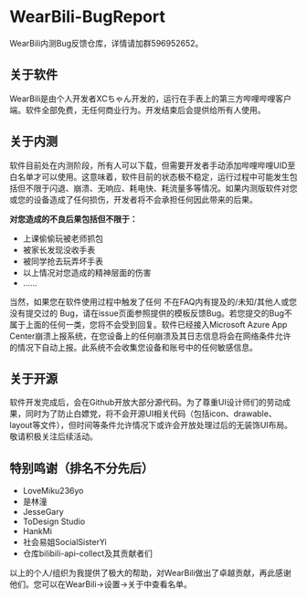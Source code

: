 # WearBili-BugReport
WearBili内测Bug反馈仓库，详情请加群596952652。

## 关于软件
WearBili是由个人开发者XCちゃん开发的，运行在手表上的第三方哔哩哔哩客户端。软件全部免费，无任何商业行为。开发结束后会提供给所有人使用。

## 关于内测
软件目前处在内测阶段，所有人可以下载，但需要开发者手动添加哔哩哔哩UID至白名单才可以使用。这意味着，软件目前的状态极不稳定，运行过程中可能发生包括但不限于闪退、崩溃、无响应、耗电快、耗流量多等情况。如果内测版软件对您或您的设备造成了任何损伤，开发者将不会承担任何因此带来的后果。


**对您造成的不良后果包括但不限于：**
- 上课偷偷玩被老师抓包
- 被家长发现没收手表
- 被同学抢去玩弄坏手表
- 以上情况对您造成的精神层面的伤害
- ......

当然，如果您在软件使用过程中触发了任何 不在FAQ内有提及的/未知/其他人或您没有提交过的 Bug，请在issue页面参照提供的模板反馈Bug。若您提交的Bug不属于上面的任何一类，您将不会受到回复。软件已经接入Microsoft Azure App Center崩溃上报系统，在您设备上的任何崩溃及其日志信息将会在网络条件允许的情况下自动上报。此系统不会收集您设备和账号中的任何敏感信息。


## 关于开源
软件开发完成后，会在Github开放大部分源代码。为了尊重UI设计师们的劳动成果，同时为了防止白嫖党，将不会开源UI相关代码（包括icon、drawable、layout等文件），但时间等条件允许情况下或许会开放处理过后的无装饰UI布局。敬请积极关注后续活动。

## 特别鸣谢（排名不分先后）
- LoveMiku236yo
- 是林潼
- JesseGary
- ToDesign Studio
- HankMi
- 社会易姐SocialSisterYi
- 仓库bilibili-api-collect及其贡献者们

以上的个人/组织为我提供了极大的帮助，对WearBili做出了卓越贡献，再此感谢他们。您可以在WearBili->设置->关于中查看名单。
